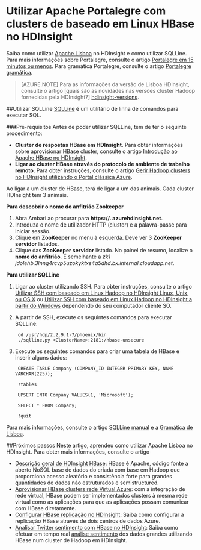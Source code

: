 <properties 
   pageTitle="Utilizar Apache Lisboa e de exemplo no HDInsight | Microsoft Azure" 
   description="Saiba como utilizar Apache Lisboa no HDInsight e como instalar e configurar o exemplo no seu estação de trabalho para ligar a um cluster de HBase no HDInsight." 
   services="hdinsight" 
   documentationCenter="" 
   authors="mumian" 
   manager="jhubbard" 
   editor="cgronlun"/>

<tags
   ms.service="hdinsight"
   ms.devlang="na"
   ms.topic="article"
   ms.tgt_pltfrm="na"
   ms.workload="big-data" 
   ms.date="09/02/2016"
   ms.author="jgao"/>

# <a name="use-apache-phoenix-with-linux-based-hbase-clusters-in-hdinsight"></a>Utilizar Apache Portalegre com clusters de baseado em Linux HBase no HDInsight  

Saiba como utilizar [Apache Lisboa](http://phoenix.apache.org/) no HDInsight e como utilizar SQLLine. Para mais informações sobre Portalegre, consulte o artigo [Portalegre em 15 minutos ou menos](http://phoenix.apache.org/Phoenix-in-15-minutes-or-less.html). Para gramática Portalegre, consulte o artigo [Portalegre gramática](http://phoenix.apache.org/language/index.html).

>[AZURE.NOTE] Para as informações da versão de Lisboa HDInsight, consulte o artigo [quais são as novidades nas versões cluster Hadoop fornecidas pela HDInsight?] [hdinsight-versions].

##<a name="use-sqlline"></a>Utilizar SQLLine
[SQLLine](http://sqlline.sourceforge.net/) é um utilitário de linha de comandos para executar SQL. 

###<a name="prerequisites"></a>Pré-requisitos
Antes de poder utilizar SQLLine, tem de ter o seguinte procedimento:

- **Cluster de respostas HBase em HDInsight**. Para obter informações sobre aprovisionar HBase cluster, consulte o artigo [Introdução ao Apache HBase no HDInsight][hdinsight-hbase-get-started].
- **Ligar ao cluster HBase através do protocolo de ambiente de trabalho remoto**. Para obter instruções, consulte o artigo [Gerir Hadoop clusters no HDInsight utilizando o Portal clássica Azure][hdinsight-manage-portal].


Ao ligar a um cluster de HBase, terá de ligar a um das animais. Cada cluster HDInsight tem 3 animais. 

**Para descobrir o nome do anfitrião Zookeeper**

1. Abra Ambari ao procurar para **https://<ClusterName>. azurehdinsight.net**.
2. Introduza o nome de utilizador HTTP (cluster) e a palavra-passe para iniciar sessão.
3. Clique em **ZooKeeper** no menu à esquerda. Deve ver 3 **ZooKeeper servidor** listados.
4. Clique das **ZooKeeper servidor** listado. No painel de resumo, localize o **nome do anfitrião**. É semelhante a *zk1 jdolehb.3lnng4rcvp5uzokyktxs4a5dhd.bx.internal.cloudapp.net*.

**Para utilizar SQLLine**

1. Ligar ao cluster utilizando SSH. Para obter instruções, consulte o artigo [Utilizar SSH com baseado em Linux Hadoop no HDInsight Linux, Unix, ou OS X](hdinsight-hadoop-linux-use-ssh-unix.md) ou [Utilizar SSH com baseado em Linux Hadoop no HDInsight a partir do Windows](hdinsight-hadoop-linux-use-ssh-windows.md) dependendo do seu computador cliente SO.

2. A partir de SSH, execute os seguintes comandos para executar SQLLine:

        cd /usr/hdp/2.2.9.1-7/phoenix/bin
        ./sqlline.py <ClusterName>:2181:/hbase-unsecure

2. Execute os seguintes comandos para criar uma tabela de HBase e inserir alguns dados:

        CREATE TABLE Company (COMPANY_ID INTEGER PRIMARY KEY, NAME VARCHAR(225));
    
        !tables
        
        UPSERT INTO Company VALUES(1, 'Microsoft');
        
        SELECT * FROM Company;
        
        !quit

Para mais informações, consulte o artigo [SQLLine manual](http://sqlline.sourceforge.net/#manual) e a [Gramática de Lisboa](http://phoenix.apache.org/language/index.html).


 
##<a name="next-steps"></a>Próximos passos
Neste artigo, aprendeu como utilizar Apache Lisboa no HDInsight.  Para obter mais informações, consulte o artigo

- [Descrição geral de HDInsight HBase][hdinsight-hbase-overview]: HBase é Apache, código fonte a aberto NoSQL base de dados do criada com base em Hadoop que proporciona acesso aleatório e consistência forte para grandes quantidades de dados não estruturados e semistructured.
- [Aprovisionar HBase clusters rede Virtual Azure][hdinsight-hbase-provision-vnet]: com a integração de rede virtual, HBase podem ser implementados clusters à mesma rede virtual como as aplicações para que as aplicações possam comunicar com HBase diretamente.
- [Configurar HBase replicação no HDInsight](hdinsight-hbase-geo-replication.md): Saiba como configurar a replicação HBase através de dois centros de dados Azure. 
- [Analisar Twitter sentimento com HBase no HDInsight][hbase-twitter-sentiment]: Saiba como efetuar em tempo real [análise sentimento](http://en.wikipedia.org/wiki/Sentiment_analysis) dos dados grandes utilizando HBase num cluster de Hadoop em HDInsight.

[azure-portal]: https://portal.azure.com
[vnet-point-to-site-connectivity]: https://msdn.microsoft.com/library/azure/09926218-92ab-4f43-aa99-83ab4d355555#BKMK_VNETPT

[hdinsight-versions]: hdinsight-component-versioning.md
[hdinsight-hbase-get-started]: hdinsight-hbase-tutorial-get-started.md
[hdinsight-manage-portal]: hdinsight-administer-use-management-portal.md#connect-to-hdinsight-clusters-by-using-rdp
[hdinsight-hbase-provision-vnet]: hdinsight-hbase-provision-vnet.md
[hdinsight-hbase-overview]: hdinsight-hbase-overview.md
[hbase-twitter-sentiment]: hdinsight-hbase-analyze-twitter-sentiment.md

[hdinsight-hbase-phoenix-sqlline]: ./media/hdinsight-hbase-phoenix-squirrel/hdinsight-hbase-phoenix-sqlline.png
[img-certificate]: ./media/hdinsight-hbase-phoenix-squirrel/hdinsight-hbase-vpn-certificate.png
[img-vnet-diagram]: ./media/hdinsight-hbase-phoenix-squirrel/hdinsight-hbase-vnet-point-to-site.png
[img-squirrel-driver]: ./media/hdinsight-hbase-phoenix-squirrel/hdinsight-hbase-squirrel-driver.png
[img-squirrel-alias]: ./media/hdinsight-hbase-phoenix-squirrel/hdinsight-hbase-squirrel-alias.png
[img-squirrel]: ./media/hdinsight-hbase-phoenix-squirrel/hdinsight-hbase-squirrel.png
[img-squirrel-sql]: ./media/hdinsight-hbase-phoenix-squirrel/hdinsight-hbase-squirrel-sql.png


 
